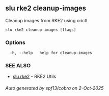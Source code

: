 ## slu rke2 cleanup-images

Cleanup images from RKE2 using crictl

```
slu rke2 cleanup-images [flags]
```

### Options

```
  -h, --help   help for cleanup-images
```

### SEE ALSO

* [slu rke2](slu_rke2.md)	 - RKE2 Utils

###### Auto generated by spf13/cobra on 2-Oct-2025
